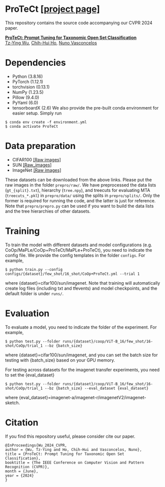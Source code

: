 # ProTeCt [[project page]](http://www.svcl.ucsd.edu/projects/protect)
This repository contains the source code accompanying our CVPR 2024 paper.  

[<b>ProTeCt: Prompt Tuning for Taxonomic Open Set Classification</b>](https://arxiv.org/pdf/2306.02240)  
[Tz-Ying Wu](http://www.svcl.ucsd.edu/people/gina), [Chih-Hui Ho](http://www.svcl.ucsd.edu/people/johnho), [Nuno Vasconcelos](http://www.svcl.ucsd.edu/~nuno)

# Dependencies
- Python (3.8.16)
- PyTorch (1.12.1)
- torchvision (0.13.1)
- NumPy (1.23.5)
- Pillow (9.4.0)
- PyYaml (6.0)
- tensorboardX (2.6)
We also provide the pre-built conda environment for easier setup. Simply run
```
$ conda env create -f environment.yml
$ conda activate ProTeCt
```

# Data preparation
- CIFAR100 
[[Raw images]](https://www.cs.toronto.edu/~kriz/cifar.html)
- SUN
[[Raw_images]](https://vision.princeton.edu/projects/2010/SUN/)
- ImageNet
[[Raw images]](http://image-net.org/download-images)

These datasets can be downloaded from the above links.
Please put the raw images in the folder `prepro/raw/`. We have preprocessed the data lists (`gt_{split}.txt`), hierarchy (`tree.npy`), and treecuts for evaluating MTA (`treecuts_*.pkl`) in `prepro/data/` using the splits in `prepro/splits/`. Only the former is required for running the code, and the latter is just for reference. Note that `prepro/prepro.py` can be used if you want to build the data lists and the tree hierarchies of other datasets. 

# Training
To train the model with different datasets and model configurations (e.g. CoOp/MaPLe/CoOp+ProTeCt/MaPLe+ProTeCt), you need to indicate the config file. We provide the config templates in the folder `configs`. For example,
```
$ python train.py --config configs/{dataset}/few_shot/16_shot/CoOp+ProTeCt.yml --trial 1
```
where {dataset}=cifar100/sun/imagenet.
Note that training will automatically create log files (including txt and tfevents) and model checkpoints, and the default folder is under `runs/`.

# Evaluation
To evaluate a model, you need to indicate the folder of the experiment. For example,
```
$ python test.py --folder runs/{dataset}/coop/ViT-B_16/few_shot/16-shot/CoOp/trial_1 --bz {batch_size}
```
where {dataset}=cifar100/sun/imagenet, and you can set the batch size for testing with {batch_size} based on your GPU memory.

For testing across datasets for the imagenet transfer experiments, you need to set the {eval_dataset}
```
$ python test.py --folder runs/{dataset}/coop/ViT-B_16/few_shot/16-shot/CoOp/trial_1 --bz {batch_size} --eval_dataset {eval_dataset}
```
where {eval_dataset}=imagenet-a/imagenet-r/imagenetV2/imagenet-sketch.



# Citation
If you find this repository useful, please consider cite our paper.
```
@InProceedings{Wu_2024_CVPR,
author = {Wu, Tz-Ying and Ho, Chih-Hui and Vasconcelos, Nuno},
title = {ProTeCt: Prompt Tuning for Taxonomic Open Set Classification},
booktitle = {The IEEE Conference on Computer Vision and Pattern Recognition (CVPR)},
month = {June},
year = {2024}
}
```
